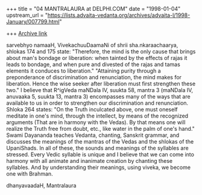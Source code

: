 +++
title = "04 MANTRALAURA at DELPHI.COM"
date = "1998-01-04"
upstream_url = "https://lists.advaita-vedanta.org/archives/advaita-l/1998-January/007799.html"

+++
[Archive link](https://lists.advaita-vedanta.org/archives/advaita-l/1998-January/007799.html)

sarvebhyo namaaH,
  VivekachuuDaamaNi of shrii sha.nkaraachaarya,
shlokas 174 and 175 state:
  "Therefore, the mind is the only cause that
brings about man's bondage or liberation: when
tainted by the effects of rajas it leads to
bondage, and when pure and divested of the rajas
and tamas elements it conduces to liberation."
  "Attaining purity through a preponderance
of discrimination and renunciation, the mind
makes for liberation. Hence the wise seeker
after liberation must first strengthen these
two."
  I believe that R^igVeda maNDala IV, suukta 58,
mantra 3 (maNDala IV, anuvaaka 5, suukta 13,
mantra 3) encompasses many of the ways that
are available to us in order to strengthen our
discrimination and renunciation. Shloka 264 states:
  "On the Truth inculcated above, one must
oneself meditate in one's mind, through the
intellect, by means of the recognized arguments
(That are in harmony with the Vedas). By that
means one will realize the Truth free from
doubt, etc., like water in the palm of one's hand."
  Swami Dayananda teaches Vedanta, chanting,
Sanskrit grammar, and discusses the meanings of
the mantras of the Vedas and the shlokas of the
UpaniShads. In all of these, the sounds and meanings
of the syllables are stressed. Every Vedic syllable
is unique and I believe that we can come into
harmony with all animate and inanimate creation
by chanting these syllables. And by understanding
their meanings, using viveka, we become one with
Brahman.

dhanyavaadaH,
  Mantralaura


